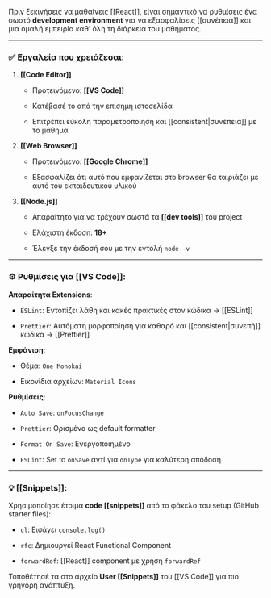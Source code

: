 
Πριν ξεκινήσεις να μαθαίνεις [[React]], είναι σημαντικό να ρυθμίσεις ένα σωστό **development environment** για να εξασφαλίσεις [[συνέπεια]] και μια ομαλή εμπειρία καθ’ όλη τη διάρκεια του μαθήματος.

---

### ✅ Εργαλεία που χρειάζεσαι:

1. **[[Code Editor]]**
    
    - Προτεινόμενο: **[[VS Code]]**
        
    - Κατέβασέ το από την επίσημη ιστοσελίδα
        
    - Επιτρέπει εύκολη παραμετροποίηση και [[consistent|συνέπεια]] με το μάθημα
        
2. **[[Web Browser]]**
    
    - Προτεινόμενο: **[[Google Chrome]]**
        
    - Εξασφαλίζει ότι αυτό που εμφανίζεται στο browser  θα ταιριάζει με αυτό του εκπαιδευτικού υλικού
        
3. **[[Node.js]]**
    
    - Απαραίτητο για να τρέχουν σωστά τα **[[dev tools]]** του project
        
    - Ελάχιστη έκδοση: **18+**
        
    - Έλεγξε την έκδοσή σου με την εντολή `node -v`
        

---

### ⚙️ Ρυθμίσεις για [[VS Code]]:

**Απαραίτητα Extensions**:

- `ESLint`: Εντοπίζει λάθη και κακές πρακτικές στον κώδικα → [[ESLint]]
    
- `Prettier`: Αυτόματη μορφοποίηση για καθαρό και [[consistent|συνεπή]] κώδικα → [[Prettier]]
    

**Εμφάνιση**:

- Θέμα: `One Monokai`
    
- Εικονίδια αρχείων: `Material Icons`
    

**Ρυθμίσεις**:

- `Auto Save`: `onFocusChange`
    
- `Prettier`: Ορισμένο ως default formatter
    
- `Format On Save`: Ενεργοποιημένο
    
- `ESLint`: Set to `onSave` αντί για `onType` για καλύτερη απόδοση
    

---

### 💡 [[Snippets]]:

Χρησιμοποίησε έτοιμα **code [[snippets]]** από το φάκελο του setup (GitHub starter files):

- `cl`: Εισάγει `console.log()`
    
- `rfc`: Δημιουργεί React Functional Component
    
- `forwardRef`: [[React]] component με χρήση `forwardRef`
    

Τοποθέτησέ τα στο αρχείο **User [[Snippets]]** του [[VS Code]] για πιο γρήγορη ανάπτυξη.
